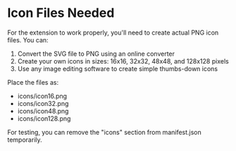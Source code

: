 # Icon Files Needed

For the extension to work properly, you'll need to create actual PNG icon files. You can:

1. Convert the SVG file to PNG using an online converter
2. Create your own icons in sizes: 16x16, 32x32, 48x48, and 128x128 pixels
3. Use any image editing software to create simple thumbs-down icons

Place the files as:
- icons/icon16.png
- icons/icon32.png  
- icons/icon48.png
- icons/icon128.png

For testing, you can remove the "icons" section from manifest.json temporarily.